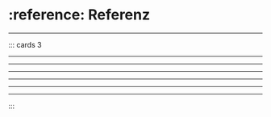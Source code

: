 # :reference: Referenz
---

::: cards 3
<VueBook name="diagram"/>

***
<VueBook name="electronics"/>

***
<VueBook name="python-ref"/>

***
<VueBook name="thonny"/>

***
<VueBook name="mu-editor"/>

***
<VueBook name="pgzero-ref"/>

***
<VueBook name="microbit-ref"/>
:::
